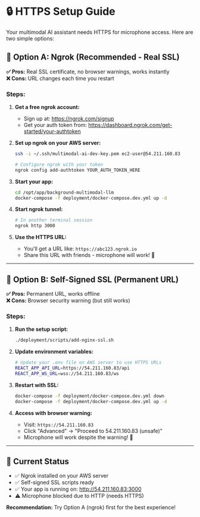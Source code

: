 # 🔒 HTTPS Setup Guide

Your multimodal AI assistant needs HTTPS for microphone access. Here are two simple options:

## 🚀 Option A: Ngrok (Recommended - Real SSL)

**✅ Pros:** Real SSL certificate, no browser warnings, works instantly  
**❌ Cons:** URL changes each time you restart

### Steps:

1. **Get a free ngrok account:**

   - Sign up at: https://ngrok.com/signup
   - Get your auth token from: https://dashboard.ngrok.com/get-started/your-authtoken

2. **Set up ngrok on your AWS server:**

   ```bash
   ssh -i ~/.ssh/multimodal-ai-dev-key.pem ec2-user@54.211.160.83

   # Configure ngrok with your token
   ngrok config add-authtoken YOUR_AUTH_TOKEN_HERE
   ```

3. **Start your app:**

   ```bash
   cd /opt/app/background-multimodal-llm
   docker-compose -f deployment/docker-compose.dev.yml up -d
   ```

4. **Start ngrok tunnel:**

   ```bash
   # In another terminal session
   ngrok http 3000
   ```

5. **Use the HTTPS URL:**
   - You'll get a URL like: `https://abc123.ngrok.io`
   - Share this URL with friends - microphone will work! 🎤

---

## 🔧 Option B: Self-Signed SSL (Permanent URL)

**✅ Pros:** Permanent URL, works offline  
**❌ Cons:** Browser security warning (but still works)

### Steps:

1. **Run the setup script:**

   ```bash
   ./deployment/scripts/add-nginx-ssl.sh
   ```

2. **Update environment variables:**

   ```bash
   # Update your .env file on AWS server to use HTTPS URLs
   REACT_APP_API_URL=https://54.211.160.83/api
   REACT_APP_WS_URL=wss://54.211.160.83/ws
   ```

3. **Restart with SSL:**

   ```bash
   docker-compose -f deployment/docker-compose.dev.yml down
   docker-compose -f deployment/docker-compose.dev.yml up -d
   ```

4. **Access with browser warning:**
   - Visit: `https://54.211.160.83`
   - Click "Advanced" → "Proceed to 54.211.160.83 (unsafe)"
   - Microphone will work despite the warning! 🎤

---

## 🎯 Current Status

- ✅ Ngrok installed on your AWS server
- ✅ Self-signed SSL scripts ready
- ✅ Your app is running on: http://54.211.160.83:3000
- ⚠️ Microphone blocked due to HTTP (needs HTTPS)

**Recommendation:** Try Option A (ngrok) first for the best experience!
